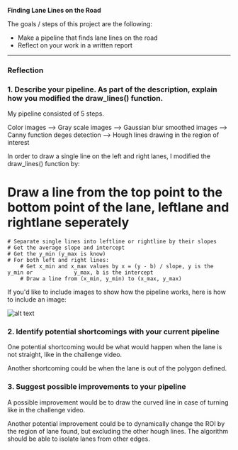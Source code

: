**Finding Lane Lines on the Road**

The goals / steps of this project are the following:
* Make a pipeline that finds lane lines on the road
* Reflect on your work in a written report


---

### Reflection

### 1. Describe your pipeline. As part of the description, explain how you modified the draw_lines() function.

My pipeline consisted of 5 steps. 

Color images --> Gray scale images --> Gaussian blur smoothed images --> Canny function deges detection --> Hough lines drawing in the region of interest

In order to draw a single line on the left and right lanes, I modified the draw_lines() function by:
# Draw a line from the top point to the bottom point of the lane, leftlane and rightlane seperately
    # Separate single lines into leftline or rightline by their slopes
    # Get the average slope and intercept
    # Get the y_min (y_max is know)
    # For both left and right lines:
        # Get x_min and x_max values by x = (y - b) / slope, y is the y_min or             y_max, b is the intercept 
        # Draw a line from (x_min, y_min) to (x_max, y_max)

If you'd like to include images to show how the pipeline works, here is how to include an image: 

![alt text][image1]


### 2. Identify potential shortcomings with your current pipeline

One potential shortcoming would be what would happen when the lane is not straight, like in the challenge video. 

Another shortcoming could be when the lane is out of the polygon defined. 


### 3. Suggest possible improvements to your pipeline

A possible improvement would be to draw the curved line in case of turning like in the challenge video. 

Another potential improvement could be to dynamically change the ROI by the region of lane found, but excluding the other hough lines. The algorithm should be able to isolate lanes from other edges. 

[//]: # (Image References)

[image1]: ./examples/P1_pipeline.jpg
